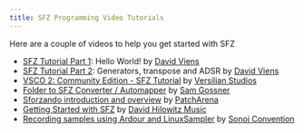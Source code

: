 ```yaml
---
title: SFZ Programming Video Tutorials
---
```

Here are a couple of videos to help you get started with SFZ

- [SFZ Tutorial Part 1]\: Hello World! by [David Viens]
- [SFZ Tutorial Part 2]\: Generators, transpose and ADSR by [David Viens]
- [VSCO 2: Community Edition - SFZ Tutorial] by [Versilian Studios]
- [Folder to SFZ Converter / Automapper] by [Sam Gossner]
- [Sforzando introduction and overview] by [PatchArena]
- [Getting Started with SFZ] by [David Hilowitz Music]
- [Recording samples using Ardour and LinuxSampler] by [Sonoj Convention]

[SFZ Tutorial Part 1]: https://youtu.be/bTFs524KrGc
[SFZ Tutorial Part 2]: https://youtu.be/iWIRegt32o0
[VSCO 2: Community Edition - SFZ Tutorial]: https://youtu.be/-H5G72wm0s0
[Folder to SFZ Converter / Automapper]: https://www.youtube.com/playlist?list=PLLdL4zn_x-4idW37c4wJ1S9n6VobRhGB4
[Sforzando introduction and overview]: https://youtu.be/O62kISpCN9Y
[Getting Started with SFZ]: https://youtu.be/gmTmy6Byx6g
[Recording samples using Ardour and LinuxSampler]: https://media.ccc.de/v/sonoj2019-1904-recording-samples#t=1469

[David Hilowitz Music]: https://www.youtube.com/channel/UCCoAJ5JYKYTMubpTIsWi70w
[David Viens]:          https://www.youtube.com/channel/UCpTtSrRlp5wdTR3ngzs731w
[PatchArena]:           https://www.youtube.com/channel/UCyOG7WKLHTZ8otfJ60ZY62Q
[Sonoj Convention]:     https://www.sonoj.org/archive/
[Versilian Studios]:    https://www.youtube.com/channel/UCknu0fv59liI8a2_E3Jp9fA
[Sam Gossner]:          https://www.youtube.com/channel/UCQpVDD813WYT2eOFvTqjgZw
